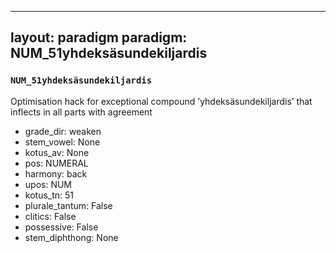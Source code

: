 
---
layout: paradigm
paradigm: NUM_51yhdeksäsundekiljardis
---
### ` NUM_51yhdeksäsundekiljardis `

Optimisation hack for exceptional compound ’yhdeksäsundekiljardis’ that inflects in all parts with agreement
* grade_dir: weaken
* stem_vowel: None
* kotus_av: None
* pos: NUMERAL
* harmony: back
* upos: NUM
* kotus_tn: 51
* plurale_tantum: False
* clitics: False
* possessive: False
* stem_diphthong: None
